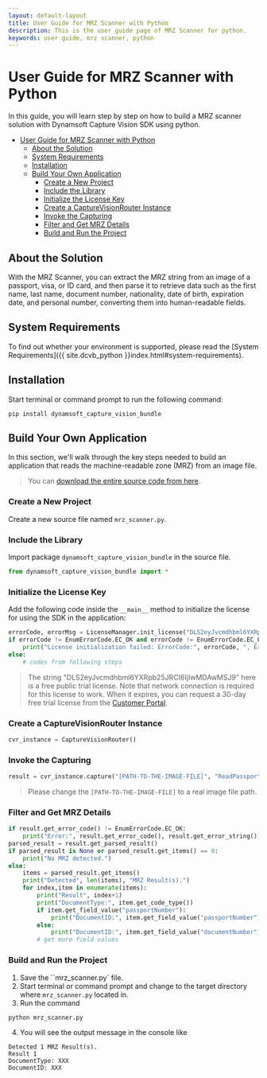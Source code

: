 ```yaml
---
layout: default-layout
title: User Guide for MRZ Scanner with Python
description: This is the user guide page of MRZ Scanner for python.
keywords: user guide, mrz scanner, python
---
```


# User Guide for MRZ Scanner with Python

In this guide, you will learn step by step on how to build a MRZ scanner solution with Dynamsoft Capture Vision SDK using python.

- [User Guide for MRZ Scanner with Python](#user-guide-for-mrz-scanner-with-python)
  - [About the Solution](#about-the-solution)
  - [System Requirements](#system-requirements)
  - [Installation](#installation)
  - [Build Your Own Application](#build-your-own-application)
    - [Create a New Project](#create-a-new-project)
    - [Include the Library](#include-the-library)
    - [Initialize the License Key](#initialize-the-license-key)
    - [Create a CaptureVisionRouter Instance](#create-a-capturevisionrouter-instance)
    - [Invoke the Capturing](#invoke-the-capturing)
    - [Filter and Get MRZ Details](#filter-and-get-mrz-details)
    - [Build and Run the Project](#build-and-run-the-project)


## About the Solution

With the MRZ Scanner, you can extract the MRZ string from an image of a passport, visa, or ID card, and then parse it to retrieve data such as the first name, last name, document number, nationality, date of birth, expiration date, and personal number, converting them into human-readable fields.

## System Requirements

To find out whether your environment is supported, please read the [System Requirements]({{ site.dcvb_python }}index.html#system-requirements).

## Installation

Start terminal or command prompt to run the following command:

```
pip install dynamsoft_capture_vision_bundle
```

## Build Your Own Application

In this section, we'll walk through the key steps needed to build an application that reads the machine-readable zone (MRZ) from an image file.

> You can <a href="https://github.com/Dynamsoft/capture-vision-python-samples/blob/main/Samples/mrz_scanner.py" target="_blank">download the entire source code from here</a>.

### Create a New Project

Create a new source file named `mrz_scanner.py`.

### Include the Library

Import package `dynamsoft_capture_vision_bundle` in the source file.

```python
from dynamsoft_capture_vision_bundle import *
```

### Initialize the License Key

Add the following code inside the `__main__` method to initialize the license for using the SDK in the application:

```python
errorCode, errorMsg = LicenseManager.init_license("DLS2eyJvcmdhbml6YXRpb25JRCI6IjIwMDAwMSJ9")
if errorCode != EnumErrorCode.EC_OK and errorCode != EnumErrorCode.EC_LICENSE_CACHE_USED:
    print("License initialization failed: ErrorCode:", errorCode, ", ErrorString:", errorMsg)
else:
    # codes from following steps
```

> The string "DLS2eyJvcmdhbml6YXRpb25JRCI6IjIwMDAwMSJ9" here is a free public trial license. Note that network connection is required for this license to work. When it expires, you can request a 30-day free trial license from the <a href="https://www.dynamsoft.com/customer/license/trialLicense?utm_source=guide&product=mrz&package=python" target="_blank">Customer Portal</a>.

### Create a CaptureVisionRouter Instance

```python
cvr_instance = CaptureVisionRouter()
```

### Invoke the Capturing

```python
result = cvr_instance.capture("[PATH-TO-THE-IMAGE-FILE]", "ReadPassportAndId")
```

> Please change the `[PATH-TO-THE-IMAGE-FILE]` to a real image file path.

### Filter and Get MRZ Details

```python
if result.get_error_code() != EnumErrorCode.EC_OK:
    print("Error:", result.get_error_code(), result.get_error_string())
parsed_result = result.get_parsed_result()
if parsed_result is None or parsed_result.get_items() == 0:
    print("No MRZ detected.")
else:
    items = parsed_result.get_items()
    print("Detected", len(items), "MRZ Result(s).")
    for index,item in enumerate(items):
        print("Result", index+1)
        print("DocumentType:", item.get_code_type())
        if item.get_field_value("passportNumber"):
            print("DocumentID:", item.get_field_value("passportNumber"))
        else:
            print("DocumentID:", item.get_field_value("documentNumber"))
        # get more field values
```

### Build and Run the Project

1. Save the ``mrz_scanner.py` file.
2. Start terminal or command prompt and change to the target directory where `mrz_scanner.py` located in.
3. Run the command

```
python mrz_scanner.py
```

4. You will see the output message in the console like

```
Detected 1 MRZ Result(s).
Result 1
DocumentType: XXX
DocumentID: XXX
```

